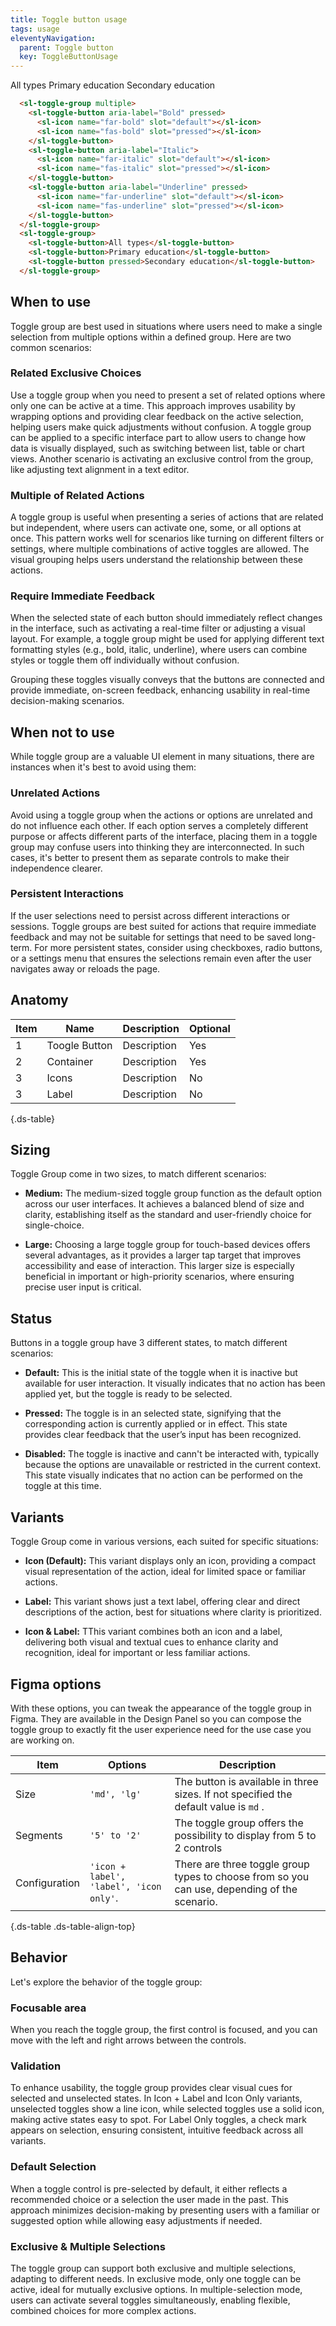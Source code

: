 ```yaml
---
title: Toggle button usage
tags: usage
eleventyNavigation:
  parent: Toggle button
  key: ToggleButtonUsage
---
```


<section>

<div class="ds-example" style="flex-direction: column; gap: 2rem;">
<sl-toggle-group multiple>
<sl-toggle-button aria-label="Bold" pressed>
<sl-icon name="far-bold" slot="default"></sl-icon>
<sl-icon name="fas-bold" slot="pressed"></sl-icon>
</sl-toggle-button>
<sl-toggle-button aria-label="Italic">
<sl-icon name="far-italic" slot="default"></sl-icon>
<sl-icon name="fas-italic" slot="pressed"></sl-icon>
</sl-toggle-button>
<sl-toggle-button aria-label="Underline" pressed>
<sl-icon name="far-underline" slot="default"></sl-icon>
<sl-icon name="fas-underline" slot="pressed"></sl-icon>
</sl-toggle-button>
</sl-toggle-group>
<sl-toggle-group>
  <sl-toggle-button>All types</sl-toggle-button>
  <sl-toggle-button>Primary education</sl-toggle-button>
  <sl-toggle-button pressed>Secondary education</sl-toggle-button>
</sl-toggle-group>
</div>

<div class="ds-code">

  ```html
    <sl-toggle-group multiple>
      <sl-toggle-button aria-label="Bold" pressed>
        <sl-icon name="far-bold" slot="default"></sl-icon>
        <sl-icon name="fas-bold" slot="pressed"></sl-icon>
      </sl-toggle-button>
      <sl-toggle-button aria-label="Italic">
        <sl-icon name="far-italic" slot="default"></sl-icon>
        <sl-icon name="fas-italic" slot="pressed"></sl-icon>
      </sl-toggle-button>
      <sl-toggle-button aria-label="Underline" pressed>
        <sl-icon name="far-underline" slot="default"></sl-icon>
        <sl-icon name="fas-underline" slot="pressed"></sl-icon>
      </sl-toggle-button>
    </sl-toggle-group>
    <sl-toggle-group>
      <sl-toggle-button>All types</sl-toggle-button>
      <sl-toggle-button>Primary education</sl-toggle-button>
      <sl-toggle-button pressed>Secondary education</sl-toggle-button>
    </sl-toggle-group>
  ```

</div>

</section>

<section>

## When to use
Toggle group are best used in situations where users need to make a single selection from multiple options within a defined group. Here are two common scenarios:

### Related Exclusive Choices
Use a toggle group when you need to present a set of related options where only one can be active at a time. This approach improves usability by wrapping options and providing clear feedback on the active selection, helping users make quick adjustments without confusion. A toggle group can be applied to a specific interface part to allow users to change how data is visually displayed, such as switching between list, table or chart views. Another scenario is activating an exclusive control from the group, like adjusting text alignment in a text editor.

### Multiple of Related Actions
A toggle group is useful when presenting a series of actions that are related but independent, where users can activate one, some, or all options at once. This pattern works well for scenarios like turning on different filters or settings, where multiple combinations of active toggles are allowed. The visual grouping helps users understand the relationship between these actions.

### Require Immediate Feedback
When the selected state of each button should immediately reflect changes in the interface, such as activating a real-time filter or adjusting a visual layout. For example, a toggle group might be used for applying different text formatting styles (e.g., bold, italic, underline), where users can combine styles or toggle them off individually without confusion.

Grouping these toggles visually conveys that the buttons are connected and provide immediate, on-screen feedback, enhancing usability in real-time decision-making scenarios.

</section>

<section>

## When not to use

While toggle group are a valuable UI element in many situations, there are instances when it's best to avoid using them:

### Unrelated Actions
Avoid using a toggle group when the actions or options are unrelated and do not influence each other. If each option serves a completely different purpose or affects different parts of the interface, placing them in a toggle group may confuse users into thinking they are interconnected. In such cases, it's better to present them as separate controls to make their independence clearer.

### Persistent Interactions
If the user selections need to persist across different interactions or sessions. Toggle groups are best suited for actions that require immediate feedback and may not be suitable for settings that need to be saved long-term. For more persistent states, consider using checkboxes, radio buttons, or a settings menu that ensures the selections remain even after the user navigates away or reloads the page.

</section>

<section>

## Anatomy

|Item|Name| Description | Optional|
|-|-|-|-|
|1|Toogle Button |Description |Yes|
|2|Container |Description |Yes|
|3|Icons |Description |No|
|3|Label |Description |No|

{.ds-table}

</section>

<section>

## Sizing

Toggle Group come in two sizes, to match different scenarios:

- **Medium:** The medium-sized toggle group function as the default option across our user interfaces. It achieves a balanced blend of size and clarity, establishing itself as the standard and user-friendly choice for single-choice.

- **Large:** Choosing a large toggle group for touch-based devices offers several advantages, as it provides a larger tap target that improves accessibility and ease of interaction. This larger size is especially beneficial in important or high-priority scenarios, where ensuring precise user input is critical.

</section>

<section>

## Status

Buttons in a toggle group have 3 different states, to match different scenarios:

- **Default:** This is the initial state of the toggle when it is inactive but available for user interaction. It visually indicates that no action has been applied yet, but the toggle is ready to be selected.

- **Pressed:** The toggle is in an selected state, signifying that the corresponding action is currently applied or in effect. This state provides clear feedback that the user’s input has been recognized.

- **Disabled:** The toggle is inactive and cann't be interacted with, typically because the options are unavailable or restricted in the current context. This state visually indicates that no action can be performed on the toggle at this time.

</section>

<section>

## Variants

Toggle Group come in various versions, each suited for specific situations:

- **Icon (Default):** This variant displays only an icon, providing a compact visual representation of the action, ideal for limited space or familiar actions.

- **Label:** This variant shows just a text label, offering clear and direct descriptions of the action, best for situations where clarity is prioritized.

- **Icon & Label:** TThis variant combines both an icon and a label, delivering both visual and textual cues to enhance clarity and recognition, ideal for important or less familiar actions.

</section>

<section>

## Figma options

With these options, you can tweak the appearance of the toggle group in Figma. They are available in the Design Panel so you can compose the toggle group to exactly fit the user experience need for the use case you are working on.

|Item|Options|Description|
|-|-|-|
|Size|`'md', 'lg'`|The button is available in three sizes. If not specified the default value is `md` .|
|Segments|`'5' to '2'`|The toggle group offers the possibility to display from 5 to 2 controls|
|Configuration|`'icon + label', 'label', 'icon only'`.|There are three toggle group types to choose from so you can use, depending of the scenario. |

{.ds-table .ds-table-align-top}

</section>

<section>

## Behavior
Let's explore the behavior of the toggle group:

### Focusable area
When you reach the toggle group, the first control is focused, and you can move with the left and right arrows between the controls. 

### Validation
To enhance usability, the toggle group provides clear visual cues for selected and unselected states. In Icon + Label and Icon Only variants, unselected toggles show a line icon, while selected toggles use a solid icon, making active states easy to spot. For Label Only toggles, a check mark appears on selection, ensuring consistent, intuitive feedback across all variants.

### Default Selection
When a toggle control is pre-selected by default, it either reflects a recommended choice or a selection the user made in the past. This approach minimizes decision-making by presenting users with a familiar or suggested option while allowing easy adjustments if needed.

### Exclusive & Multiple Selections
The toggle group can support both exclusive and multiple selections, adapting to different needs. In exclusive mode, only one toggle can be active, ideal for mutually exclusive options. In multiple-selection mode, users can activate several toggles simultaneously, enabling flexible, combined choices for more complex actions.

</section>
